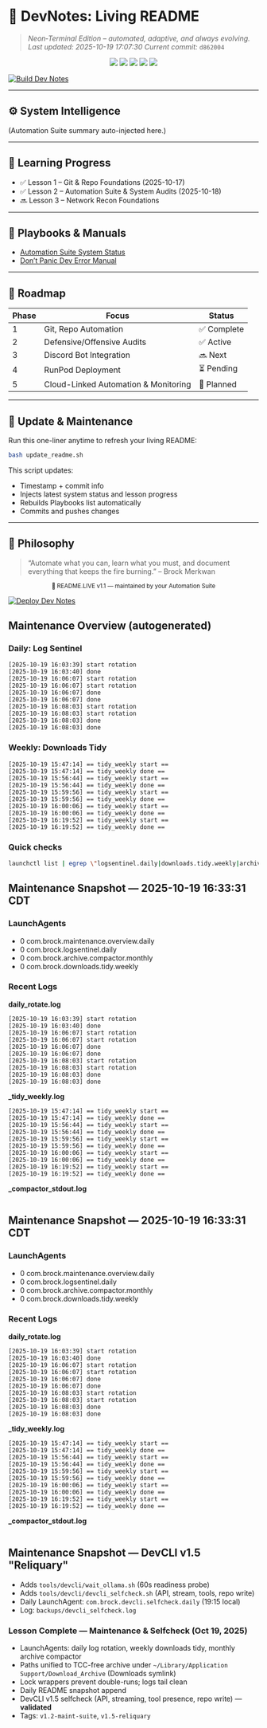 # 🧠 **DevNotes: Living README**  
> _Neon‑Terminal Edition – automated, adaptive, and always evolving._  
_Last updated: 2025-10-19 17:07:30_
_Current commit:_ `d862004`

<p align="center">
  <img src="https://img.shields.io/badge/SYSTEM-ONLINE-00FFC8?style=for-the-badge&labelColor=0A0A0F&logo=github&logoColor=00FFC8">
  <img src="https://img.shields.io/badge/AUTOMATION-SUITE_ACTIVE-7C3AED?style=for-the-badge&labelColor=0A0A0F">
  <img src="https://img.shields.io/badge/DEFENSE-NETRUNNER_OK-39FF14?style=for-the-badge&labelColor=0A0A0F">
  <img src="https://img.shields.io/badge/LESSON_TRACK-LEVEL_II-FF2E97?style=for-the-badge&labelColor=0A0A0F">
  <img src="https://img.shields.io/badge/STATUS-STABLE-00F0FF?style=for-the-badge&labelColor=0A0A0F">
</p>

[![Build Dev Notes](https://github.com/Brockmerkwan/dev-notes/actions/workflows/build.yml/badge.svg)](https://github.com/Brockmerkwan/dev-notes/actions/workflows/build.yml)

---

## ⚙️ System Intelligence
<!--AUTO:STATUS_START-->
(Automation Suite summary auto-injected here.)
<!--AUTO:STATUS_END-->

---

## 📘 Learning Progress
<!--AUTO:LESSON_LOG_START-->
- ✅ Lesson 1 – Git & Repo Foundations (2025-10-17)
- ✅ Lesson 2 – Automation Suite & System Audits (2025-10-18)
- 🔜 Lesson 3 – Network Recon Foundations
<!--AUTO:LESSON_LOG_END-->

---

## 🧾 Playbooks & Manuals
<!--AUTO:PLAYBOOKS_START-->
- [Automation Suite System Status](docs/README_Automation_Suite_Status.md)
- [Don’t Panic Dev Error Manual](docs/Dont_Panic_Dev_Error_Manual.md)
<!--AUTO:PLAYBOOKS_END-->

---

## 🚀 Roadmap
| Phase | Focus | Status |
|-------|--------|--------|
| 1 | Git, Repo Automation | ✅ Complete |
| 2 | Defensive/Offensive Audits | ✅ Active |
| 3 | Discord Bot Integration | 🔜 Next |
| 4 | RunPod Deployment | ⏳ Pending |
| 5 | Cloud-Linked Automation & Monitoring | 🧩 Planned |

---

## 🔧 Update & Maintenance
Run this one-liner anytime to refresh your living README:
```bash
bash update_readme.sh
```

This script updates:  
- Timestamp + commit info  
- Injects latest system status and lesson progress  
- Rebuilds Playbooks list automatically  
- Commits and pushes changes

---

## 🩵 Philosophy
> “Automate what you can, learn what you must, and document everything that keeps the fire burning.” – Brock Merkwan

<p align="center"><sub>💾 README.LIVE v1.1 — maintained by your Automation Suite</sub></p>

[![Deploy Dev Notes](https://github.com/Brockmerkwan/dev-notes/actions/workflows/deploy.yml/badge.svg)](https://github.com/Brockmerkwan/dev-notes/actions/workflows/deploy.yml)
## Maintenance Overview (autogenerated)

### Daily: Log Sentinel
```
[2025-10-19 16:03:39] start rotation
[2025-10-19 16:03:40] done
[2025-10-19 16:06:07] start rotation
[2025-10-19 16:06:07] start rotation
[2025-10-19 16:06:07] done
[2025-10-19 16:06:07] done
[2025-10-19 16:08:03] start rotation
[2025-10-19 16:08:03] start rotation
[2025-10-19 16:08:03] done
[2025-10-19 16:08:03] done
```

### Weekly: Downloads Tidy
```
[2025-10-19 15:47:14] == tidy_weekly start ==
[2025-10-19 15:47:14] == tidy_weekly done ==
[2025-10-19 15:56:44] == tidy_weekly start ==
[2025-10-19 15:56:44] == tidy_weekly done ==
[2025-10-19 15:59:56] == tidy_weekly start ==
[2025-10-19 15:59:56] == tidy_weekly done ==
[2025-10-19 16:00:06] == tidy_weekly start ==
[2025-10-19 16:00:06] == tidy_weekly done ==
[2025-10-19 16:19:52] == tidy_weekly start ==
[2025-10-19 16:19:52] == tidy_weekly done ==
```

### Quick checks
```bash
launchctl list | egrep \"logsentinel.daily|downloads.tidy.weekly|archive.compactor.monthly|maintenance.overview.daily\"
```
## Maintenance Snapshot — 2025-10-19 16:33:31 CDT

### LaunchAgents
-	0	com.brock.maintenance.overview.daily
-	0	com.brock.logsentinel.daily
-	0	com.brock.archive.compactor.monthly
-	0	com.brock.downloads.tidy.weekly

### Recent Logs
**daily_rotate.log**
```
[2025-10-19 16:03:39] start rotation
[2025-10-19 16:03:40] done
[2025-10-19 16:06:07] start rotation
[2025-10-19 16:06:07] start rotation
[2025-10-19 16:06:07] done
[2025-10-19 16:06:07] done
[2025-10-19 16:08:03] start rotation
[2025-10-19 16:08:03] start rotation
[2025-10-19 16:08:03] done
[2025-10-19 16:08:03] done
```
**_tidy_weekly.log**
```
[2025-10-19 15:47:14] == tidy_weekly start ==
[2025-10-19 15:47:14] == tidy_weekly done ==
[2025-10-19 15:56:44] == tidy_weekly start ==
[2025-10-19 15:56:44] == tidy_weekly done ==
[2025-10-19 15:59:56] == tidy_weekly start ==
[2025-10-19 15:59:56] == tidy_weekly done ==
[2025-10-19 16:00:06] == tidy_weekly start ==
[2025-10-19 16:00:06] == tidy_weekly done ==
[2025-10-19 16:19:52] == tidy_weekly start ==
[2025-10-19 16:19:52] == tidy_weekly done ==
```
**_compactor_stdout.log**
```
```

## Maintenance Snapshot — 2025-10-19 16:33:31 CDT

### LaunchAgents
-	0	com.brock.maintenance.overview.daily
-	0	com.brock.logsentinel.daily
-	0	com.brock.archive.compactor.monthly
-	0	com.brock.downloads.tidy.weekly

### Recent Logs
**daily_rotate.log**
```
[2025-10-19 16:03:39] start rotation
[2025-10-19 16:03:40] done
[2025-10-19 16:06:07] start rotation
[2025-10-19 16:06:07] start rotation
[2025-10-19 16:06:07] done
[2025-10-19 16:06:07] done
[2025-10-19 16:08:03] start rotation
[2025-10-19 16:08:03] start rotation
[2025-10-19 16:08:03] done
[2025-10-19 16:08:03] done
```
**_tidy_weekly.log**
```
[2025-10-19 15:47:14] == tidy_weekly start ==
[2025-10-19 15:47:14] == tidy_weekly done ==
[2025-10-19 15:56:44] == tidy_weekly start ==
[2025-10-19 15:56:44] == tidy_weekly done ==
[2025-10-19 15:59:56] == tidy_weekly start ==
[2025-10-19 15:59:56] == tidy_weekly done ==
[2025-10-19 16:00:06] == tidy_weekly start ==
[2025-10-19 16:00:06] == tidy_weekly done ==
[2025-10-19 16:19:52] == tidy_weekly start ==
[2025-10-19 16:19:52] == tidy_weekly done ==
```
**_compactor_stdout.log**
```
```


## Maintenance Snapshot — DevCLI v1.5 "Reliquary"
- Adds `tools/devcli/wait_ollama.sh` (60s readiness probe)
- Adds `tools/devcli/devcli_selfcheck.sh` (API, stream, tools, repo write)
- Daily LaunchAgent: `com.brock.devcli.selfcheck.daily` (19:15 local)
- Log: `backups/devcli_selfcheck.log`

### Lesson Complete — Maintenance & Selfcheck (Oct 19, 2025)
- LaunchAgents: daily log rotation, weekly downloads tidy, monthly archive compactor
- Paths unified to TCC-free archive under `~/Library/Application Support/Download_Archive` (Downloads symlink)
- Lock wrappers prevent double-runs; logs tail clean
- Daily README snapshot append
- DevCLI v1.5 selfcheck (API, streaming, tool presence, repo write) — **validated**
- Tags: `v1.2-maint-suite`, `v1.5-reliquary`
